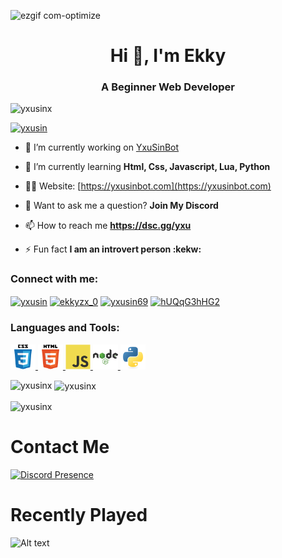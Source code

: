 ![ezgif com-optimize](https://github.com/YxuSinX/YxuSinX/assets/108211463/d55f0122-65fc-47ac-b1e3-286ed5bcdee5)
<h1 align="center">Hi 👋, I'm Ekky</h1>
<h3 align="center">A Beginner Web Developer</h3>


<p align="left"> <img src="https://komarev.com/ghpvc/?username=yxusinx&label=Profile%20views&color=0e75b6&style=flat" alt="yxusinx" /> </p>

<p align="left"> <a href="https://twitter.com/yxusin" target="blank"><img src="https://img.shields.io/twitter/follow/yxusin?logo=twitter&style=for-the-badge" alt="yxusin" /></a> </p>

- 🔭 I’m currently working on [YxuSinBot](https://github.com/icmedev/YxuSinBot)

- 🌱 I’m currently learning **Html, Css, Javascript, Lua, Python**

- 👨‍💻 Website: [https://yxusinbot.com](https://yxusinbot.com)

- 💬 Want to ask me a question? **Join My Discord**

- 📫 How to reach me **https://dsc.gg/yxu**

- ⚡ Fun fact **I am an introvert person :kekw:**

<h3 align="left">Connect with me:</h3>
<p align="left">
<a href="https://twitter.com/yxusin" target="blank"><img align="center" src="https://raw.githubusercontent.com/rahuldkjain/github-profile-readme-generator/master/src/images/icons/Social/twitter.svg" alt="yxusin" height="30" width="40" /></a>
<a href="https://instagram.com/ekkyzx_0" target="blank"><img align="center" src="https://raw.githubusercontent.com/rahuldkjain/github-profile-readme-generator/master/src/images/icons/Social/instagram.svg" alt="ekkyzx_0" height="30" width="40" /></a>
<a href="https://www.youtube.com/@YxuSin69" target="blank"><img align="center" src="https://raw.githubusercontent.com/rahuldkjain/github-profile-readme-generator/master/src/images/icons/Social/youtube.svg" alt="yxusin69" height="30" width="40" /></a>
<a href="https://discord.gg/hUQqG3hHG2" target="blank"><img align="center" src="https://raw.githubusercontent.com/rahuldkjain/github-profile-readme-generator/master/src/images/icons/Social/discord.svg" alt="hUQqG3hHG2" height="30" width="40" /></a>
</p>

<h3 align="left">Languages and Tools:</h3>
<p align="left"> <a href="https://www.w3schools.com/css/" target="_blank" rel="noreferrer"> <img src="https://raw.githubusercontent.com/devicons/devicon/master/icons/css3/css3-original-wordmark.svg" alt="css3" width="40" height="40"/> </a> <a href="https://www.w3.org/html/" target="_blank" rel="noreferrer"> <img src="https://raw.githubusercontent.com/devicons/devicon/master/icons/html5/html5-original-wordmark.svg" alt="html5" width="40" height="40"/> </a> <a href="https://developer.mozilla.org/en-US/docs/Web/JavaScript" target="_blank" rel="noreferrer"> <img src="https://raw.githubusercontent.com/devicons/devicon/master/icons/javascript/javascript-original.svg" alt="javascript" width="40" height="40"/> </a> <a href="https://nodejs.org" target="_blank" rel="noreferrer"> <img src="https://raw.githubusercontent.com/devicons/devicon/master/icons/nodejs/nodejs-original-wordmark.svg" alt="nodejs" width="40" height="40"/> </a> <a href="https://www.python.org" target="_blank" rel="noreferrer"> <img src="https://raw.githubusercontent.com/devicons/devicon/master/icons/python/python-original.svg" alt="python" width="40" height="40"/> </a> </p>

<p><img align="left" src="https://github-readme-stats.vercel.app/api/top-langs?username=yxusinx&show_icons=true&locale=en&layout=compact" alt="yxusinx" /></p>

<p>&nbsp;<img align="center" src="https://github-readme-stats.vercel.app/api?username=yxusinx&show_icons=true&locale=en" alt="yxusinx" /></p>

<p><img align="center" src="https://github-readme-streak-stats.herokuapp.com/?user=yxusinx&" alt="yxusinx" /></p>

# Contact Me
[![Discord Presence](https://lanyard.cnrad.dev/api/781051635928531015)](https://discord.com/users/781051635928531015)

# Recently Played
![Alt text](https://spotify-recently-played-readme.vercel.app/api?user=31fir4ry6vwqq5wgsn2ausk4pdp4)
